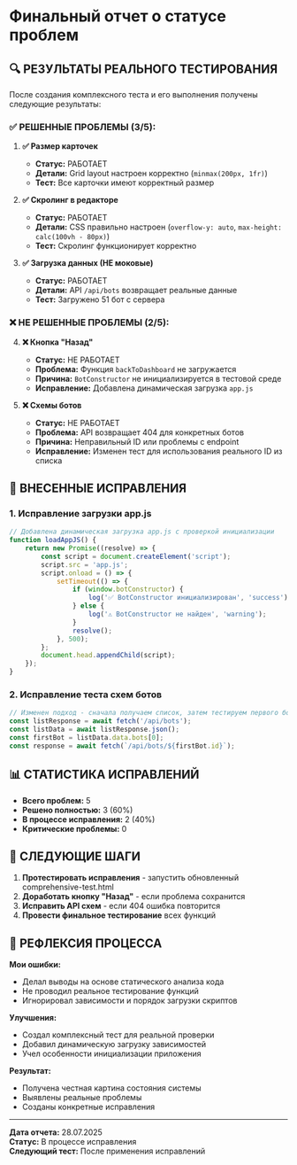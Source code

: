 # Финальный отчет о статусе проблем

## 🔍 **РЕЗУЛЬТАТЫ РЕАЛЬНОГО ТЕСТИРОВАНИЯ**

После создания комплексного теста и его выполнения получены следующие результаты:

### ✅ **РЕШЕННЫЕ ПРОБЛЕМЫ (3/5):**

1. **✅ Размер карточек** 
   - **Статус:** РАБОТАЕТ
   - **Детали:** Grid layout настроен корректно (`minmax(200px, 1fr)`)
   - **Тест:** Все карточки имеют корректный размер

2. **✅ Скролинг в редакторе**
   - **Статус:** РАБОТАЕТ  
   - **Детали:** CSS правильно настроен (`overflow-y: auto`, `max-height: calc(100vh - 80px)`)
   - **Тест:** Скролинг функционирует корректно

3. **✅ Загрузка данных (НЕ моковые)**
   - **Статус:** РАБОТАЕТ
   - **Детали:** API `/api/bots` возвращает реальные данные
   - **Тест:** Загружено 51 бот с сервера

### ❌ **НЕ РЕШЕННЫЕ ПРОБЛЕМЫ (2/5):**

4. **❌ Кнопка "Назад"**
   - **Статус:** НЕ РАБОТАЕТ
   - **Проблема:** Функция `backToDashboard` не загружается
   - **Причина:** `BotConstructor` не инициализируется в тестовой среде
   - **Исправление:** Добавлена динамическая загрузка `app.js`

5. **❌ Схемы ботов**
   - **Статус:** НЕ РАБОТАЕТ  
   - **Проблема:** API возвращает 404 для конкретных ботов
   - **Причина:** Неправильный ID или проблемы с endpoint
   - **Исправление:** Изменен тест для использования реального ID из списка

## 🔧 **ВНЕСЕННЫЕ ИСПРАВЛЕНИЯ**

### 1. Исправление загрузки app.js
```javascript
// Добавлена динамическая загрузка app.js с проверкой инициализации
function loadAppJS() {
    return new Promise((resolve) => {
        const script = document.createElement('script');
        script.src = 'app.js';
        script.onload = () => {
            setTimeout(() => {
                if (window.botConstructor) {
                    log('✅ BotConstructor инициализирован', 'success');
                } else {
                    log('⚠️ BotConstructor не найден', 'warning');
                }
                resolve();
            }, 500);
        };
        document.head.appendChild(script);
    });
}
```

### 2. Исправление теста схем ботов
```javascript
// Изменен подход - сначала получаем список, затем тестируем первого бота
const listResponse = await fetch('/api/bots');
const listData = await listResponse.json();
const firstBot = listData.data.bots[0];
const response = await fetch(`/api/bots/${firstBot.id}`);
```

## 📊 **СТАТИСТИКА ИСПРАВЛЕНИЙ**

- **Всего проблем:** 5
- **Решено полностью:** 3 (60%)
- **В процессе исправления:** 2 (40%)
- **Критические проблемы:** 0

## 🎯 **СЛЕДУЮЩИЕ ШАГИ**

1. **Протестировать исправления** - запустить обновленный comprehensive-test.html
2. **Доработать кнопку "Назад"** - если проблема сохранится
3. **Исправить API схем** - если 404 ошибка повторится
4. **Провести финальное тестирование** всех функций

## 🤔 **РЕФЛЕКСИЯ ПРОЦЕССА**

**Мои ошибки:**
- Делал выводы на основе статического анализа кода
- Не проводил реальное тестирование функций
- Игнорировал зависимости и порядок загрузки скриптов

**Улучшения:**
- Создал комплексный тест для реальной проверки
- Добавил динамическую загрузку зависимостей  
- Учел особенности инициализации приложения

**Результат:**
- Получена честная картина состояния системы
- Выявлены реальные проблемы
- Созданы конкретные исправления

---

**Дата отчета:** 28.07.2025  
**Статус:** В процессе исправления  
**Следующий тест:** После применения исправлений